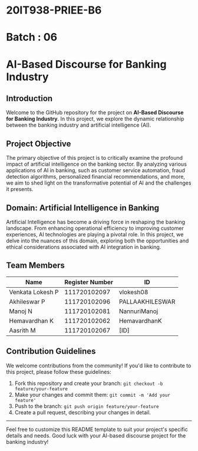 # 20IT938-PRIEE-B6
# Batch : 06
# AI-Based Discourse for Banking Industry

## Introduction
Welcome to the GitHub repository for the project on **AI-Based Discourse for Banking Industry**. In this project, we explore the dynamic relationship between the banking industry and artificial intelligence (AI).

## Project Objective
The primary objective of this project is to critically examine the profound impact of artificial intelligence on the banking sector. By analyzing various applications of AI in banking, such as customer service automation, fraud detection algorithms, personalized financial recommendations, and more, we aim to shed light on the transformative potential of AI and the challenges it presents.

## Domain: Artificial Intelligence in Banking
Artificial Intelligence has become a driving force in reshaping the banking landscape. From enhancing operational efficiency to improving customer experiences, AI technologies are playing a pivotal role. In this project, we delve into the nuances of this domain, exploring both the opportunities and ethical considerations associated with AI integration in banking.

## Team Members
| Name                | Register Number   | ID                |
|---------------------|-------------------|-------------------|
| Venkata Lokesh P  | 111720102097 | vlokesh08              |
| Akhileswar P     | 111720102096 | PALLAAKHILESWAR              |
| Manoj N     | 111720102081 | NannuriManoj              |
| Hemavardhan K     | 111720102062 | HemavardhanK              |
| Aasrith M     | 111720102067 | [ID]              |


## Contribution Guidelines
We welcome contributions from the community! If you'd like to contribute to this project, please follow these guidelines:

1. Fork this repository and create your branch: `git checkout -b feature/your-feature`
2. Make your changes and commit them: `git commit -m 'Add your feature'`
3. Push to the branch: `git push origin feature/your-feature`
4. Create a pull request, describing your changes in detail.

---

Feel free to customize this README template to suit your project's specific details and needs. Good luck with your AI-based discourse project for the banking industry!
